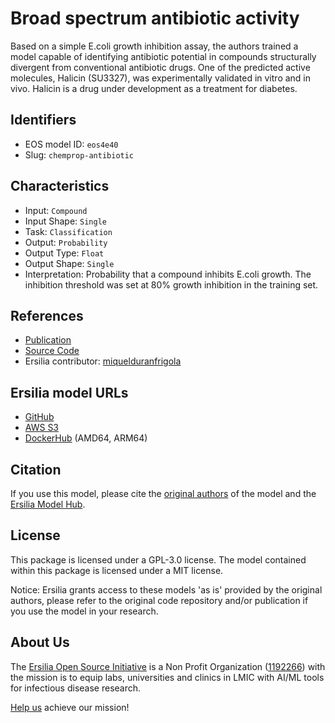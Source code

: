 # Broad spectrum antibiotic activity

Based on a simple E.coli growth inhibition assay, the authors trained a model capable of identifying antibiotic potential in compounds structurally divergent from conventional antibiotic drugs. One of the predicted active molecules, Halicin (SU3327), was experimentally validated in vitro and in vivo. Halicin is a drug under development as a treatment for diabetes.

## Identifiers

* EOS model ID: `eos4e40`
* Slug: `chemprop-antibiotic`

## Characteristics

* Input: `Compound`
* Input Shape: `Single`
* Task: `Classification`
* Output: `Probability`
* Output Type: `Float`
* Output Shape: `Single`
* Interpretation: Probability that a compound inhibits E.coli growth. The inhibition threshold was set at 80% growth inhibition in the training set.

## References

* [Publication](https://pubmed.ncbi.nlm.nih.gov/32084340/)
* [Source Code](http://chemprop.csail.mit.edu/checkpoints)
* Ersilia contributor: [miquelduranfrigola](https://github.com/miquelduranfrigola)

## Ersilia model URLs
* [GitHub](https://github.com/ersilia-os/eos4e40)
* [AWS S3](https://ersilia-models-zipped.s3.eu-central-1.amazonaws.com/eos4e40.zip)
* [DockerHub](https://hub.docker.com/r/ersiliaos/eos4e40) (AMD64, ARM64)

## Citation

If you use this model, please cite the [original authors](https://pubmed.ncbi.nlm.nih.gov/32084340/) of the model and the [Ersilia Model Hub](https://github.com/ersilia-os/ersilia/blob/master/CITATION.cff).

## License

This package is licensed under a GPL-3.0 license. The model contained within this package is licensed under a MIT license.

Notice: Ersilia grants access to these models 'as is' provided by the original authors, please refer to the original code repository and/or publication if you use the model in your research.

## About Us

The [Ersilia Open Source Initiative](https://ersilia.io) is a Non Profit Organization ([1192266](https://register-of-charities.charitycommission.gov.uk/charity-search/-/charity-details/5170657/full-print)) with the mission is to equip labs, universities and clinics in LMIC with AI/ML tools for infectious disease research.

[Help us](https://www.ersilia.io/donate) achieve our mission!
